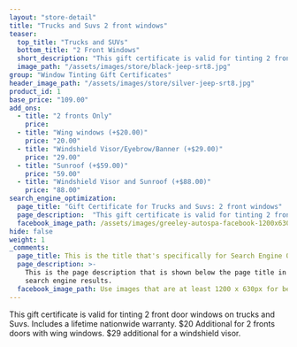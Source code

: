 ```yaml
---
layout: "store-detail"
title: "Trucks and Suvs 2 front windows"
teaser:
  top_title: "Trucks and SUVs"
  bottom_title: "2 Front Windows"
  short_description: "This gift certificate is valid for tinting 2 front door windows on trucks and Suvs."
  image_path: "/assets/images/store/black-jeep-srt8.jpg"
group: "Window Tinting Gift Certificates"
header_image_path: "/assets/images/store/silver-jeep-srt8.jpg"
product_id: 1
base_price: "109.00"
add_ons:
  - title: "2 fronts Only"
    price:
  - title: "Wing windows (+$20.00)"
    price: "20.00"
  - title: "Windshield Visor/Eyeb​row/Banner (+$29.00)"
    price: "29.00"
  - title: "Sunroof (+$59.00)"
    price: "59.00"
  - title: "Windshield Visor and Sunroof (+$88.00)"
    price: "88.00"
search_engine_optimization:
  page_title: "Gift Certificate for Trucks and Suvs: 2 front windows"
  page_description:  "This gift certificate is valid for tinting 2 front door windows on trucks and Suvs."
  facebook_image_path: /assets/images/greeley-autospa-facebook-1200x630.png
hide: false
weight: 1
_comments:
  page_title: This is the title that's specifically for Search Engine Optimization.
  page_description: >-
    This is the page description that is shown below the page title in the
    search engine results.
  facebook_image_path: Use images that are at least 1200 x 630px for best results or a minimum of at least 600 x 315px. 
---
```

This gift certificate is valid for tinting 2 front door windows on trucks and Suvs. Includes a lifetime nationwide warranty. $20 Additional for 2 fronts doors with wing windows. $29 additional for a windshield visor.
